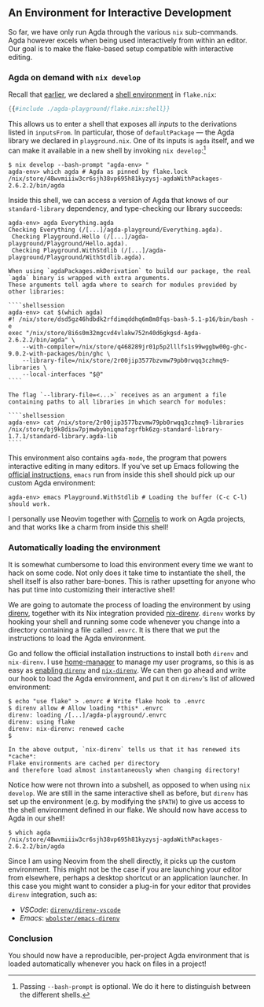 ## An Environment for Interactive Development

So far, we have only run Agda through the various `nix` sub-commands.
Agda however excels when being used interactively from within an editor.
Our goal is to make the flake-based setup compatible with interactive editing.

### Agda on demand with `nix develop`

Recall that [earlier](./03-project-skeleton.md),
we declared a [shell environment][nix-dev-shell] in `flake.nix`:

```nix
{{#include ./agda-playground/flake.nix:shell}}
```

This allows us to enter a shell that exposes all *inputs* to the derivations listed in `inputsFrom`.
In particular, those of `defaultPackage` &mdash; the Agda library we declared in `playground.nix`.
One of its inputs is `agda` itself,
and we can make it available in a new shell by invoking `nix develop`:[^bash-prompt]

```shellsession
$ nix develop --bash-prompt "agda-env> "
agda-env> which agda # Agda as pinned by flake.lock
/nix/store/48wvmiiiw3cr6sjh38vp695h81kyzysj-agdaWithPackages-2.6.2.2/bin/agda
```

Inside this shell, we can access a version of Agda that knows of our `standard-library` dependency,
and type-checking our library succeeds:

```shellsession
agda-env> agda Everything.agda
Checking Everything (/[...]/agda-playground/Everything.agda).
 Checking Playground.Hello (/[...]/agda-playground/Playground/Hello.agda).
 Checking Playground.WithStdlib (/[...]/agda-playground/Playground/WithStdlib.agda).
```

~~~admonish tip title="Details: _How Agda finds dependencies_" collapsible=true
When using `agdaPackages.mkDerivation` to build our package, the real `agda` binary is wrapped with extra arguments.
These arguments tell agda where to search for modules provided by other libraries:

````shellsession
agda-env> cat $(which agda)
#! /nix/store/dsd5gz46hdbdk2rfdimqddhq6m8m8fqs-bash-5.1-p16/bin/bash -e
exec "/nix/store/8i6s0m32mgcvd4vlakw752n40d6gkgsd-Agda-2.6.2.2/bin/agda" \
    --with-compiler=/nix/store/q468289jr01p5p2lllfs1s99wggbw00g-ghc-9.0.2-with-packages/bin/ghc \
    --library-file=/nix/store/2r00jip3577bzvmw79pb0rwqq3czhmq9-libraries \
    --local-interfaces "$@"
````

The flag `--library-file=<...>` receives as an argument a file containing paths to all libraries in which search for modules:

````shellsession
agda-env> cat /nix/store/2r00jip3577bzvmw79pb0rwqq3czhmq9-libraries
/nix/store/bj9k8disw7pjmwbybniqmafzgrfbk6zg-standard-library-1.7.1/standard-library.agda-lib
````
~~~

This environment also contains `agda-mode`, the program that powers interactive editing in many editors.
If you've set up Emacs following the [official instructions][agda-mode],
`emacs` run from inside this shell should pick up our custom Agda environment:

```shellsession
agda-env> emacs Playground.WithStdlib # Loading the buffer (C-c C-l) should work.
```

I personally use Neovim together with [Cornelis] to work on Agda projects,
and that works like a charm from inside this shell!

### Automatically loading the environment

It is somewhat cumbersome to load this environment every time we want to hack on some code.
Not only does it take time to instantiate the shell,
the shell itself is also rather bare-bones.
This is rather upsetting for anyone who has put time into customizing their interactive shell!

We are going to automate the process of loading the environment by using [direnv],
together with its Nix integration provided [nix-direnv].
`direnv` works by hooking your shell and running some code whenever
you change into a directory containing a file called `.envrc`.
It is there that we put the instructions to load the Agda environment.

Go and follow the official installation instructions to install both `direnv` and `nix-direnv`.
I use [home-manager] to manage my user programs,
so this is as easy as
[enabling `direnv`](https://nix-community.github.io/home-manager/options.xhtml#opt-programs.direnv.enable)
and [`nix-direnv`](https://nix-community.github.io/home-manager/options.xhtml#opt-programs.direnv.nix-direnv.enable).
We can then go ahead and write our hook to load the Agda environment,
and put it on `direnv`'s list of allowed environment:

```shellsession
$ echo "use flake" > .envrc # Write flake hook to .envrc
$ direnv allow # Allow loading *this* .envrc
direnv: loading /[...]/agda-playground/.envrc
direnv: using flake
direnv: nix-direnv: renewed cache
$
```

~~~admonish tip title="Details: _<code>direnv</code> caching_" collapsible=true
In the above output, `nix-direnv` tells us that it has renewed its *cache*:
Flake environments are cached per directory
and therefore load almost instantaneously when changing directory!
~~~

Notice how were not thrown into a subshell, as opposed to when using `nix develop`.
We are still in the same interactive shell as before, but `direnv` has
set up the environment (e.g. by modifying the `$PATH`) to give us access to
the shell environment defined in our flake.
We should now have access to Agda in our shell!

```shellsession
$ which agda
/nix/store/48wvmiiiw3cr6sjh38vp695h81kyzysj-agdaWithPackages-2.6.2.2/bin/agda
```

Since I am using Neovim from the shell directly, it picks up the custom environment.
This might not be the case if you are launching your editor from elsewhere,
perhaps a desktop shortcut or an application launcher.
In this case you might want to consider a plug-in for your editor
that provides `direnv` integration, such as:

* _VSCode_: [`direnv/direnv-vscode`](https://github.com/direnv/direnv-vscode)
* _Emacs_: [`wbolster/emacs-direnv`](https://github.com/wbolster/emacs-direnv)

### Conclusion

You should now have a reproducible, per-project Agda environment
that is loaded automatically whenever you hack on files in a project!

[^bash-prompt]: Passing `--bash-prompt` is optional.
    We do it here to distinguish between the different shells.

[agda-mode]: https://agda.readthedocs.io/en/latest/getting-started/installation.html#step-3-running-the-agda-mode-program
[cornelis]: https://github.com/isovector/cornelis
[direnv]: https://direnv.net/
[nix-dev-shell]: https://nix.dev/tutorials/first-steps/declarative-shell.html
[nix-direnv]: https://github.com/nix-community/nix-direnv
[home-manager]: https://nix-community.github.io/home-manager/
